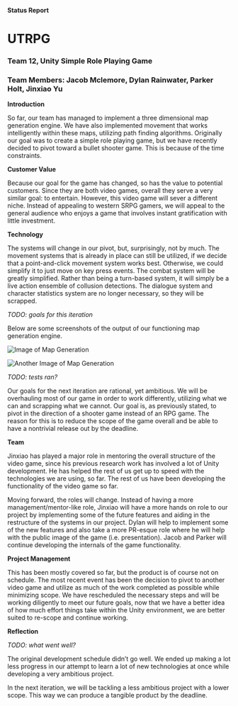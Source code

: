 **Status Report**

# UTRPG
### Team 12, Unity Simple Role Playing Game
### Team Members: Jacob Mclemore, Dylan Rainwater, Parker Holt, Jinxiao Yu


**Introduction**

So far, our team has managed to implement a three dimensional map generation engine. We have also implemented movement that works intelligently within these maps, utilizing path finding algorithms. Originally our goal was to create a simple role playing game, but we have recently decided to pivot toward a bullet shooter game. This is because of the time constraints.

**Customer Value**

Because our goal for the game has changed, so has the value to potential customers. Since they are both video games, overall they serve a very similar goal: to entertain. However, this video game will sever a different niche. Instead of appealing to western SRPG gamers, we will appeal to the general audience who enjoys a game that involves instant gratification with little investment. 

**Technology**

The systems will change in our pivot, but, surprisingly, not by much. The movement systems that is already in place can still be utilized, if we decide that a point-and-click movement system works best. Otherwise, we could simplify it to just move on key press events. The combat system will be greatly simplified. Rather than being a turn-based system, it will simply be a live action ensemble of collusion detections. The dialogue system and character statistics system are no longer necessary, so they will be scrapped. 

*TODO: goals for this iteration*

Below are some screenshots of the output of our functioning map generation engine. 

![Image of Map Generation](https://i.imgur.com/tNOutBT.png)

![Another Image of Map Generation](https://i.imgur.com/dCVujRl.png)

*TODO: tests ran?*

Our goals for the next iteration are rational, yet ambitious. We will be overhauling most of our game in order to work differently, utilizing what we can and scrapping what we cannot. Our goal is, as previously stated, to pivot in the direction of a shooter game instead of an RPG game. The reason for this is to reduce the scope of the game overall and be able to have a nontrivial release out by the deadline. 

**Team**

Jinxiao has played a major role in mentoring the overall structure of the video game, since his previous research work has involved a lot of Unity development. He has helped the rest of us get up to speed with the technologies we are using, so far. The rest of us have been developing the functionality of the video game so far.

Moving forward, the roles will change. Instead of having a more management/mentor-like role, Jinxiao will have a more hands on role to our project by implementing some of the future features and aiding in the restructure of the systems in our project. Dylan will help to implement some of the new features and also take a more PR-esque role where he will help with the public image of the game (i.e. presentation). Jacob and Parker will continue developing the internals of the game functionality.

**Project Management**

This has been mostly covered so far, but the product is of course not on schedule. The most recent event has been the decision to pivot to another video game and utilize as much of the work completed as possible while minimizing scope. We have rescheduled the necessary steps and will be working diligently to meet our future goals, now that we have a better idea of how much effort things take within the Unity environment, we are better suited to re-scope and continue working.

**Reflection**

*TODO: what went well?*

The original development schedule didn’t go well. We ended up making a lot less progress in our attempt to learn a lot of new technologies at once while developing a very ambitious project.

In the next iteration, we will be tackling a less ambitious project with a lower scope. This way we can produce a tangible product by the deadline.
